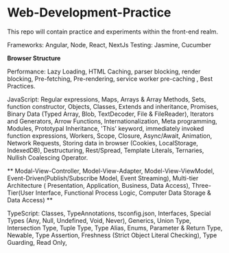 # Web-Development-Practice

This repo will contain practice and experiments within the front-end realm.

Frameworks: Angular, Node, React, NextJs
Testing: Jasmine, Cucumber

**Browser Structure**

Performance: Lazy Loading, HTML Caching, parser blocking, render blocking, Pre-fetching, Pre-rendering, service worker pre-caching , Best Practices.

JavaScript: Regular expressions, Maps, Arrays & Array Methods, Sets, function constructor, Objects, Classes, Extends and inheritance, Promises, Binary Data (Typed Array, Blob, TextDecoder, File & FileReader), Iterators and Generators, Arrow Functions,
Internationalization, Meta programming, Modules, Prototypal Inheritance, 'This' keyword, immediately invoked function expressions, Workers, Scope, Closure, Async/Await, Animation, Network Requests, Storing data in browser (Cookies, LocalStorage, IndexedDB), Destructuring, Rest/Spread, Template Literals, Ternaries, Nullish Coalescing Operator.

** Modal-View-Controller, Model-View-Adapter, Model-View-ViewModel, Event-Driven(Publish/Subscribe Model, Event Streaming), Multi-tier Architecture ( Presentation, Application, Business, Data Access), Three-Tier(User Interface, Functional Process Logic, Computer Data Storage & Data Access) **

TypeScript: Classes, TypeAnnotations, tsconfig.json, Interfaces, Special Types (Any, Null, Undefined, Void, Never),
Generics, Union Type, Intersection Type, Tuple Type, Type Alias, Enums, Parameter & Return Type, Newable, Type Assertion, Freshness (Strict Object Literal Checking), Type Guarding, Read Only,
